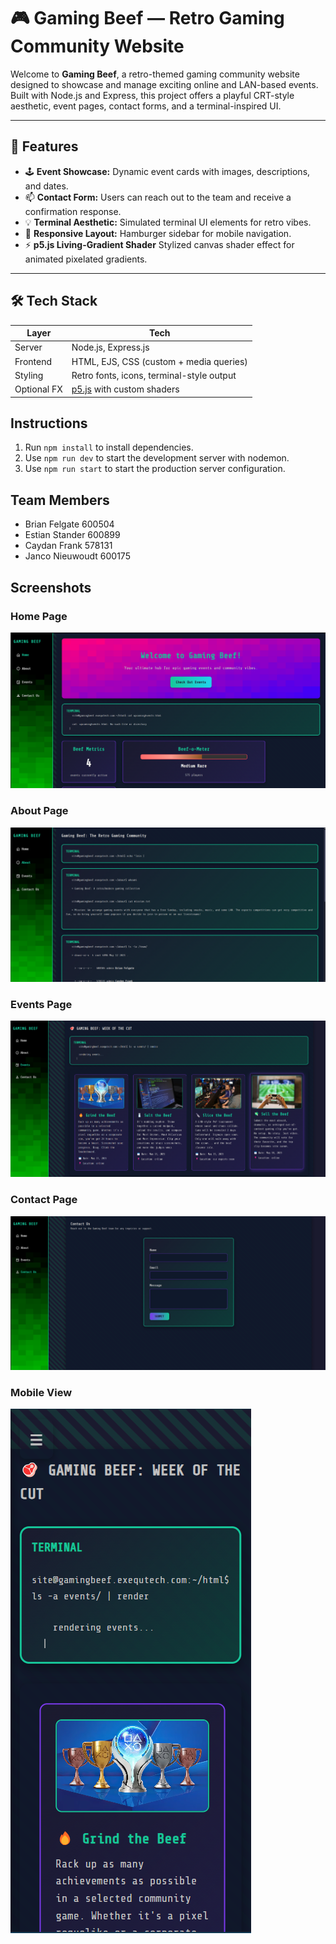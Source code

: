 # 🎮 Gaming Beef — Retro Gaming Community Website

Welcome to **Gaming Beef**, a retro-themed gaming community website designed to showcase and manage exciting online and LAN-based events. Built with Node.js and Express, this project offers a playful CRT-style aesthetic, event pages, contact forms, and a terminal-inspired UI.

---

## 🚀 Features

- 🕹 **Event Showcase:** Dynamic event cards with images, descriptions, and dates.
- 📫 **Contact Form:** Users can reach out to the team and receive a confirmation response.
- 💡 **Terminal Aesthetic:** Simulated terminal UI elements for retro vibes.
- 📱 **Responsive Layout:** Hamburger sidebar for mobile navigation.
- ⚡️ **p5.js Living-Gradient Shader** Stylized canvas shader effect for animated pixelated gradients.

---

## 🛠 Tech Stack

| Layer        | Tech                          |
|--------------|-------------------------------|
| Server       | Node.js, Express.js           |
| Frontend     | HTML, EJS, CSS (custom + media queries) |
| Styling      | Retro fonts, icons, terminal-style output |
| Optional FX  | [p5.js](https://p5js.org/) with custom shaders |


## Instructions

1. Run `npm install` to install dependencies.
2. Use `npm run dev` to start the development server with nodemon.
3. Use `npm run start` to start the production server configuration.

## Team Members
- Brian Felgate 600504
- Estian Stander 600899
- Caydan Frank 578131
- Janco Nieuwoudt 600175

## Screenshots
### Home Page
![Home Page](public/screenshots/home.png)
### About Page
![About Page](public/screenshots/about.png)
### Events Page
![Events Page](public/screenshots/events.png)
### Contact Page
![Contact Page](public/screenshots/contact.png)
### Mobile View
![Mobile View](public/screenshots/mobile.png)
